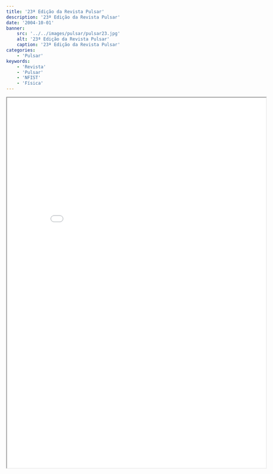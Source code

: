 ```yaml
---
title: '23ª Edição da Revista Pulsar'
description: '23ª Edição da Revista Pulsar'
date: '2004-10-01'
banner:
    src: '../../images/pulsar/pulsar23.jpg'
    alt: '23ª Edição da Revista Pulsar'
    caption: '23ª Edição da Revista Pulsar'
categories:
    - 'Pulsar'
keywords:
    - 'Revista'
    - 'Pulsar'
    - 'NFIST'
    - 'Física'
---
```


<iframe width="700" height="1000" src="../../pulsar/pulsar23.pdf"></iframe>
